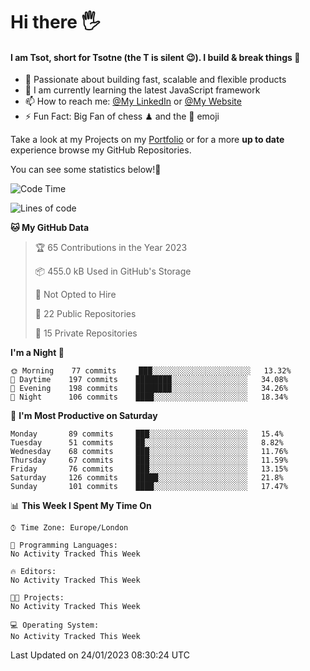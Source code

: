 # Hi there :raised_hand_with_fingers_splayed:
#### I am Tsot, short for Tsotne (the T is silent :wink:). I build & break things :space_invader:
- :telescope: Passionate about building fast, scalable and flexible products
- :seedling: I am currently learning the latest JavaScript framework 
- :mailbox: How to reach me: [@My LinkedIn](https://www.linkedin.com/in/tsotne-gvadzabia/) or [@My Website](https://tsotne.co.uk/contact)
- :zap: Fun Fact: Big Fan of chess ♟ and the 👾 emoji

Take a look at my Projects on my [Portfolio](https://tsotne.co.uk/) or for a more **up to date** experience browse my GitHub Repositories.

You can see some statistics below!:space_invader:
<!--START_SECTION:waka-->
![Code Time](http://img.shields.io/badge/Code%20Time-761%20hrs%202%20mins-blue)

![Lines of code](https://img.shields.io/badge/From%20Hello%20World%20I%27ve%20Written-650%20Thousand%20lines%20of%20code-blue)

**🐱 My GitHub Data** 

> 🏆 65 Contributions in the Year 2023
 > 
> 📦 455.0 kB Used in GitHub's Storage 
 > 
> 🚫 Not Opted to Hire
 > 
> 📜 22 Public Repositories 
 > 
> 🔑 15 Private Repositories  
 > 
**I'm a Night 🦉** 

```text
🌞 Morning    77 commits     ███░░░░░░░░░░░░░░░░░░░░░░   13.32% 
🌆 Daytime    197 commits    ████████░░░░░░░░░░░░░░░░░   34.08% 
🌃 Evening    198 commits    ████████░░░░░░░░░░░░░░░░░   34.26% 
🌙 Night      106 commits    ████░░░░░░░░░░░░░░░░░░░░░   18.34%

```
📅 **I'm Most Productive on Saturday** 

```text
Monday       89 commits     ███░░░░░░░░░░░░░░░░░░░░░░   15.4% 
Tuesday      51 commits     ██░░░░░░░░░░░░░░░░░░░░░░░   8.82% 
Wednesday    68 commits     ███░░░░░░░░░░░░░░░░░░░░░░   11.76% 
Thursday     67 commits     ███░░░░░░░░░░░░░░░░░░░░░░   11.59% 
Friday       76 commits     ███░░░░░░░░░░░░░░░░░░░░░░   13.15% 
Saturday     126 commits    █████░░░░░░░░░░░░░░░░░░░░   21.8% 
Sunday       101 commits    ████░░░░░░░░░░░░░░░░░░░░░   17.47%

```


📊 **This Week I Spent My Time On** 

```text
⌚︎ Time Zone: Europe/London

💬 Programming Languages: 
No Activity Tracked This Week

🔥 Editors: 
No Activity Tracked This Week

🐱‍💻 Projects: 
No Activity Tracked This Week

💻 Operating System: 
No Activity Tracked This Week

```


 Last Updated on 24/01/2023 08:30:24 UTC
<!--END_SECTION:waka-->
